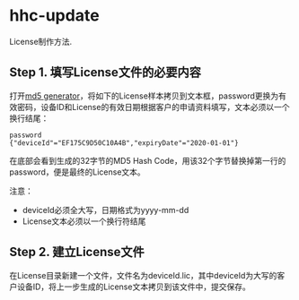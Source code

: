 hhc-update
=========

License制作方法.


Step 1. 填写License文件的必要内容
-------------------------
打开[md5 generator](http://www.tools4noobs.com/online_php_functions/md5)，将如下的License样本拷贝到文本框，password更换为有效密码，设备ID和License的有效日期根据客户的申请资料填写，文本必须以一个换行结尾：
```
password
{"deviceId"="EF175C9D50C10A4B","expiryDate"="2020-01-01"}
```

在底部会看到生成的32字节的MD5 Hash Code，用该32个字节替换掉第一行的password，便是最终的License文本。

 注意：
  - deviceId必须全大写，日期格式为yyyy-mm-dd
  - License文本必须以一个换行符结尾


Step 2. 建立License文件
-----------------------
在License目录新建一个文件，文件名为deviceId.lic，其中deviceId为大写的客户设备ID，将上一步生成的License文本拷贝到该文件中，提交保存。
